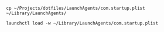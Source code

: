 
`cp ~/Projects/dotfiles/LaunchAgents/com.startup.plist ~/Library/LaunchAgents/`

`launchctl load -w ~/Library/LaunchAgents/com.startup.plist`
